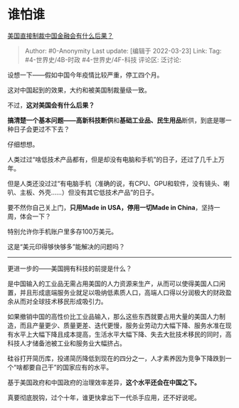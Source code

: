 # 谁怕谁
[美国直接制裁中国金融会有什么后果？](https://www.zhihu.com/question/331281226/answer/2401920813)

> Author: #0-Anonymity
> Last update: [编辑于 2022-03-23]
> Link:
> Tag: #4-世界史/4B-时政 #4-世界史/4F-科技
> 评论区:
> 泛讨论:

设想一下——假如中国今年疫情比较严重，停工四个月。

这对中国起到的效果，大约和被美国制裁量级一致。

不过，**这对美国会有什么后果？**

**搞清楚一个基本问题——高新科技断供**和**基础工业品、民生用品**断供，到底是哪一种日子会更过不下去？

仔细想想。

人类过过“啥低技术产品都有，但是却没有电脑和手机”的日子，还过了几千上万年。

但是人类还没过过“有电脑手机（准确的说，有CPU、GPU和软件，没有镜头、喇叭、主板、外壳……）但没有其它低技术产品”的日子。

要不然你自己关上门，**只用Made in USA，停用一切Made in China**，坚持一周，体会一下？

特别允许你手机账户里多存100万美元。

这是“美元印得够快够多”能解决的问题吗？

---

更进一步的——美国拥有科技的前提是什么？

是中国输入的工业品无需占用美国的人力资源来生产，从而可以使得美国人口闲置，并且形成底端服务业就足以吸纳低素质人口，高端人口得以分润极大的财政盈余从而对全球技术移民形成吸引力。

如果撤销中国的高性价比工业品输入，那么这些东西就要占用大量的美国人力制造，而且产量更少、质量更差、迭代更慢，服务业劳动力大幅下降、服务水准在现有水平上大幅下降且成本提高，生活水平大幅下降、失去大批技术移民的同时，高科技人才储备池被工业和服务业大幅挤占。

硅谷打开简历库，投递简历降低到现在的四分之一，人才素养因为竞争下降跌到一个“啥都要自己干”的国家应有的水平。

基于美国政府和中国政府的治理效率差异，**这个水平还会在中国之下。**

真要彻底脱钩，过个十年，谁更快拿出下一代杀手应用，还不好说呢。
